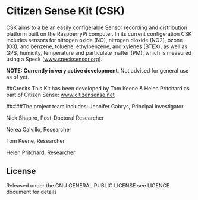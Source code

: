 Citizen Sense Kit (CSK)
======================
CSK aims to a be an easily configerable Sensor recording and distribution platform built on the RaspberryPi computer. In its current configeration CSK includes sensors for nitrogen oxide (NO), nitrogen dioxide (NO2), ozone (O3), and benzene, toluene, ethylbenzene, and xylenes (BTEX), as well as GPS, humidity, temperature and particulate matter (PM), which is measured using a Speck (www.specksensor.org).


**NOTE: Currently in very active development**. Not advised for general use as of yet. 


##Credits
This Kit has been developed by Tom Keene & Helen Pritchard as part of Citizen Sense: www.citizensense.net

#####The project team includes:
Jennifer Gabrys, Principal Investigator

Nick Shapiro, Post-Doctoral Researcher

Nerea Calvillo, Researcher

Tom Keene, Researcher

Helen Pritchard, Researcher

## License
Released under the GNU GENERAL PUBLIC LICENSE see LICENCE document for details


